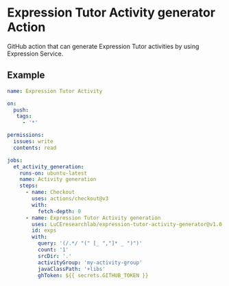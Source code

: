 # Expression Tutor Activity generator Action

GitHub action that can generate Expression Tutor activities by
using Expression Service.

## Example

```yml
name: Expression Tutor Activity

on:
  push:
   tags:
     - '*'

permissions:
  issues: write
  contents: read

jobs:
  et_activity_generation:
    runs-on: ubuntu-latest
    name: Activity generation
    steps:
      - name: Checkout
        uses: actions/checkout@v3
        with:
          fetch-depth: 0
      - name: Expression Tutor Activity generation
        uses: LuCEresearchlab/expression-tutor-activity-generator@v1.0.0
        id: exps
        with:
          query: '(/.*/ "(" [_ ","]* _ ")")'
          count: '1'
          srcDir: '.'
          activityGroup: 'my-activity-group'
          javaClassPath: '+libs'
          ghToken: ${{ secrets.GITHUB_TOKEN }}
```

